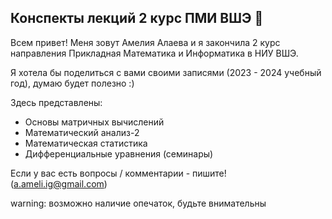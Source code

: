 ## Конспекты лекций 2 курс ПМИ ВШЭ 🦄

Всем привет! Меня зовут Амелия Алаева и я закончила 2 курс направления Прикладная Математика и Информатика в НИУ ВШЭ.

Я хотела бы поделиться с вами своими записями (2023 - 2024 учебный год), думаю будет полезно :)

Здесь представлены:
+ Основы матричных вычислений
+ Математический анализ-2
+ Математическая статистика
+ Дифференциальные уравнения (семинары)

Если у вас есть вопросы / комментарии - пишите! (a.ameli.ig@gmail.com)

warning: возможно наличие опечаток, будьте внимательны
